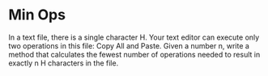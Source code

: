 # Min Ops

In a text file, there is a single character H. Your text editor can execute only two 
operations in this file: Copy All and Paste. Given a number n, write a method that 
calculates the fewest number of operations needed to result in exactly n H characters 
in the file.